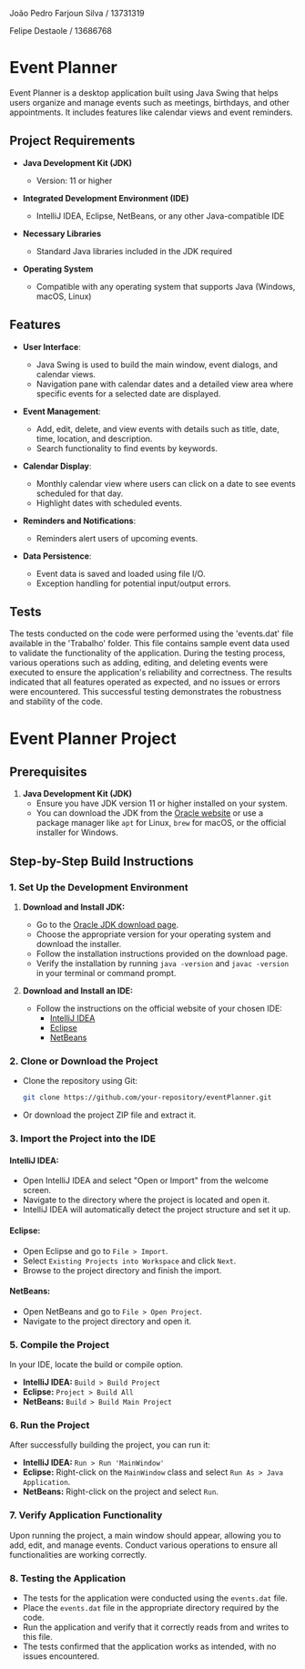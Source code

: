 João Pedro Farjoun Silva / 13731319

Felipe Destaole / 13686768

# Event Planner

Event Planner is a desktop application built using Java Swing that helps users organize and manage events such as meetings, birthdays, and other appointments. It includes features like calendar views and event reminders.


## Project Requirements

- **Java Development Kit (JDK)**
  - Version: 11 or higher

- **Integrated Development Environment (IDE)**
  - IntelliJ IDEA, Eclipse, NetBeans, or any other Java-compatible IDE

- **Necessary Libraries**
  - Standard Java libraries included in the JDK required

- **Operating System**
  - Compatible with any operating system that supports Java (Windows, macOS, Linux)
    

## Features

- **User Interface**:
  - Java Swing is used to build the main window, event dialogs, and calendar views.
  - Navigation pane with calendar dates and a detailed view area where specific events for a selected date are displayed.

- **Event Management**:
  - Add, edit, delete, and view events with details such as title, date, time, location, and description.
  - Search functionality to find events by keywords.

- **Calendar Display**:
  - Monthly calendar view where users can click on a date to see events scheduled for that day.
  - Highlight dates with scheduled events.

- **Reminders and Notifications**:
  - Reminders alert users of upcoming events.

- **Data Persistence**:
  - Event data is saved and loaded using file I/O.
  - Exception handling for potential input/output errors.


## Tests

The tests conducted on the code were performed using the 'events.dat' file available in the 'Trabalho' folder. This file contains sample event data used to validate the functionality of the application. During the testing process, various operations such as adding, editing, and deleting events were executed to ensure the application's reliability and correctness. The results indicated that all features operated as expected, and no issues or errors were encountered. This successful testing demonstrates the robustness and stability of the code.

# Event Planner Project

## Prerequisites

1. **Java Development Kit (JDK)**
   - Ensure you have JDK version 11 or higher installed on your system.
   - You can download the JDK from the [Oracle website](https://www.oracle.com/java/technologies/javase-jdk11-downloads.html) or use a package manager like `apt` for Linux, `brew` for macOS, or the official installer for Windows.


## Step-by-Step Build Instructions

### 1. Set Up the Development Environment

1. **Download and Install JDK:**
   - Go to the [Oracle JDK download page](https://www.oracle.com/java/technologies/javase-jdk11-downloads.html).
   - Choose the appropriate version for your operating system and download the installer.
   - Follow the installation instructions provided on the download page.
   - Verify the installation by running `java -version` and `javac -version` in your terminal or command prompt.

2. **Download and Install an IDE:**
   - Follow the instructions on the official website of your chosen IDE:
     - [IntelliJ IDEA](https://www.jetbrains.com/idea/download/)
     - [Eclipse](https://www.eclipse.org/downloads/)
     - [NetBeans](https://netbeans.apache.org/download/index.html)

### 2. Clone or Download the Project

- Clone the repository using Git:
  ```sh
  git clone https://github.com/your-repository/eventPlanner.git

- Or download the project ZIP file and extract it.

### 3. Import the Project into the IDE

#### IntelliJ IDEA:
- Open IntelliJ IDEA and select "Open or Import" from the welcome screen.
- Navigate to the directory where the project is located and open it.
- IntelliJ IDEA will automatically detect the project structure and set it up.

#### Eclipse:
- Open Eclipse and go to `File > Import`.
- Select `Existing Projects into Workspace` and click `Next`.
- Browse to the project directory and finish the import.

#### NetBeans:
- Open NetBeans and go to `File > Open Project`.
- Navigate to the project directory and open it.

### 5. Compile the Project

In your IDE, locate the build or compile option.
- **IntelliJ IDEA:** `Build > Build Project`
- **Eclipse:** `Project > Build All`
- **NetBeans:** `Build > Build Main Project`

### 6. Run the Project

After successfully building the project, you can run it:
- **IntelliJ IDEA:** `Run > Run 'MainWindow'`
- **Eclipse:** Right-click on the `MainWindow` class and select `Run As > Java Application`.
- **NetBeans:** Right-click on the project and select `Run`.

### 7. Verify Application Functionality

Upon running the project, a main window should appear, allowing you to add, edit, and manage events.
Conduct various operations to ensure all functionalities are working correctly.

### 8. Testing the Application

- The tests for the application were conducted using the `events.dat` file.
- Place the `events.dat` file in the appropriate directory required by the code.
- Run the application and verify that it correctly reads from and writes to this file.
- The tests confirmed that the application works as intended, with no issues encountered.



